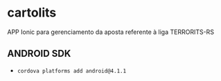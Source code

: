 # cartolits
APP Ionic para gerenciamento da aposta referente à liga TERRORITS-RS

## ANDROID SDK
 - `cordova platforms add android@4.1.1`
